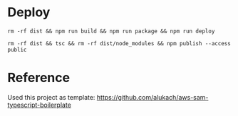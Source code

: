 # Deploy

```
rm -rf dist && npm run build && npm run package && npm run deploy

rm -rf dist && tsc && rm -rf dist/node_modules && npm publish --access public

```

# Reference

Used this project as template: https://github.com/alukach/aws-sam-typescript-boilerplate
